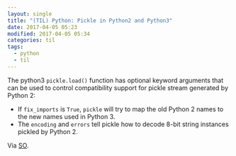 ```yaml
---
layout: single
title: "(TIL) Python: Pickle in Python2 and Python3"
date: 2017-04-05 05:23
modified: 2017-04-05 05:34
categories: til
tags:
  - python
  - til
---
```


The python3 `pickle.load()` function has optional keyword arguments that can be used to control compatibility support for pickle stream generated by Python 2:

* If `fix_imports` is `True`, `pickle` will try to map the old Python 2 names to the new names used in Python 3.
* The `encoding` and `errors` tell pickle how to decode 8-bit string instances pickled by Python 2.

Via [SO](https://stackoverflow.com/a/28218598).
